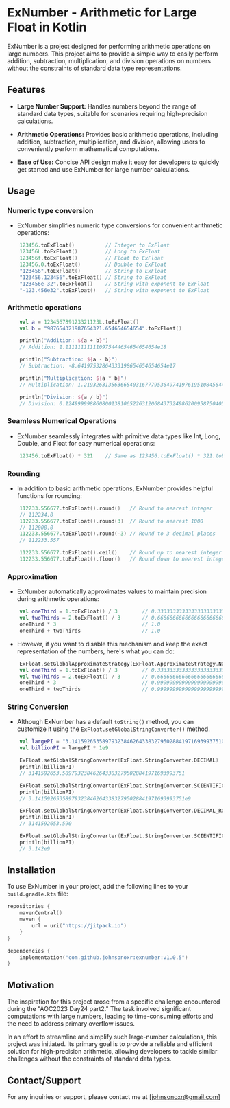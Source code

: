 # ExNumber - Arithmetic for Large Float in Kotlin

ExNumber is a project designed for performing arithmetic operations on large numbers. This project aims to provide a simple way to easily perform addition, subtraction, multiplication, and division operations on numbers without the constraints of standard data type representations.

## Features

- **Large Number Support:** Handles numbers beyond the range of standard data types, suitable for scenarios requiring high-precision calculations.

- **Arithmetic Operations:** Provides basic arithmetic operations, including addition, subtraction, multiplication, and division, allowing users to conveniently perform mathematical computations.

- **Ease of Use:** Concise API design make it easy for developers to quickly get started and use ExNumber for large number calculations.

## Usage
### Numeric type conversion
- ExNumber simplifies numeric type conversions for convenient arithmetic operations:
```kotlin
    123456.toExFloat()          // Integer to ExFloat
    123456L.toExFloat()         // Long to ExFloat
    123456f.toExFloat()         // Float to ExFloat
    123456.0.toExFloat()        // Double to ExFloat
    "123456".toExFloat()        // String to ExFloat
    "123456.123456".toExFloat() // String to ExFloat
    "123456e-32".toExFloat()    // String with exponent to ExFloat
    "-123.456e32".toExFloat()   // String with exponent to ExFloat
```
### Arithmetic operations
```kotlin
    val a = 123456789123321123L.toExFloat()
    val b = "987654321987654321.654654654654".toExFloat()

    println("Addition: ${a + b}")
    // Addition: 1.111111111110975444654654654654e18

    println("Subtraction: ${a - b}")
    // Subtraction: -8.64197532864333198654654654654e17

    println("Multiplication: ${a * b}")
    // Multiplication: 1.21932631356366540316777953649741976195108456442e35

    println("Division: ${a / b}")
    // Division: 0.124999998860800138106522631206843732498620095875040523243307367428636522459835048717781526
```
### Seamless Numerical Operations
- ExNumber seamlessly integrates with primitive data types like Int, Long, Double, and Float for easy numerical operations:
```kotlin
    123456.toExFloat() * 321    // Same as 123456.toExFloat() * 321.toExFloat()
```
### Rounding
- In addition to basic arithmetic operations, ExNumber provides helpful functions for rounding:
```kotlin
    112233.556677.toExFloat().round()   // Round to nearest integer
    // 112234.0
    112233.556677.toExFloat().round(3)  // Round to nearest 1000
    // 112000.0
    112233.556677.toExFloat().round(-3) // Round to 3 decimal places
    // 112233.557

    112233.556677.toExFloat().ceil()    // Round up to nearest integer
    112233.556677.toExFloat().floor()   // Round down to nearest integer
```
### Approximation
- ExNumber automatically approximates values to maintain precision during arithmetic operations:
```kotlin
    val oneThird = 1.toExFloat() / 3        // 0.333333333333333333333333333333333333333333333
    val twoThirds = 2.toExFloat() / 3       // 0.666666666666666666666666666666666666666666666
    oneThird * 3                            // 1.0
    oneThird + twoThirds                    // 1.0
```
- However, if you want to disable this mechanism and keep the exact representation of the numbers, here's what you can do:
```kotlin
    ExFloat.setGlobalApproximateStrategy(ExFloat.ApproximateStrategy.NONE)
    val oneThird = 1.toExFloat() / 3        // 0.333333333333333333333333333333333333333333333
    val twoThirds = 2.toExFloat() / 3       // 0.666666666666666666666666666666666666666666666
    oneThird * 3                            // 0.999999999999999999999999999999999999999999999
    oneThird + twoThirds                    // 0.999999999999999999999999999999999999999999999
```
### String Conversion
- Although ExNumber has a default `toString()` method, you can customize it using the `ExFloat.setGlobalStringConverter()` method.
```kotlin
    val largePI = "3.14159265358979323846264338327950288419716939937510".toExFloat()
    val billionPI = largePI * 1e9

    ExFloat.setGlobalStringConverter(ExFloat.StringConverter.DECIMAL)
    println(billionPI)
    // 3141592653.5897932384626433832795028841971693993751

    ExFloat.setGlobalStringConverter(ExFloat.StringConverter.SCIENTIFIC)
    println(billionPI)
    // 3.1415926535897932384626433832795028841971693993751e9

    ExFloat.setGlobalStringConverter(ExFloat.StringConverter.DECIMAL_ROUNDED_TO_3)
    println(billionPI)
    // 3141592653.590

    ExFloat.setGlobalStringConverter(ExFloat.StringConverter.SCIENTIFIC_ROUNDED_TO_3)
    println(billionPI)
    // 3.142e9
```
## Installation

To use ExNumber in your project, add the following lines to your `build.gradle.kts` file:

```kotlin
repositories {
    mavenCentral()
    maven {
        url = uri("https://jitpack.io")
    }
}

dependencies {
    implementation("com.github.johnsonoxr:exnumber:v1.0.5")
}
```

## Motivation

The inspiration for this project arose from a specific challenge encountered during the "AOC2023 Day24 part2." The task involved significant computations with large numbers, leading to time-consuming efforts and the need to address primary overflow issues.

In an effort to streamline and simplify such large-number calculations, this project was initiated. Its primary goal is to provide a reliable and efficient solution for high-precision arithmetic, allowing developers to tackle similar challenges without the constraints of standard data types.

## Contact/Support
For any inquiries or support, please contact me at [johnsonoxr@gmail.com]
